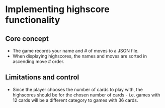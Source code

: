 # Implementing highscore functionality
## Core concept
* The game records your name and \# of moves to a JSON file.
* When displaying highscores, the names and moves are sorted in ascending move \# order.

## Limitations and control
* Since the player chooses the number of cards to play with, the highscores should be for the chosen number of cards - i.e. games with 12 cards will be a different category to games with 36 cards.